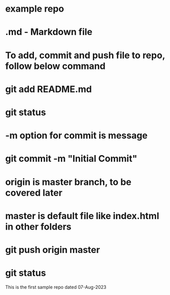 # example repo
# .md - Markdown file
# To add, commit and push file to repo, follow below command
# git add README.md 
# git status
# -m option for commit is message
# git commit -m "Initial Commit"

# origin is master branch, to be covered later
# master is default file like index.html in other folders
# git push origin master
# git status


This is the first sample repo dated 07-Aug-2023
